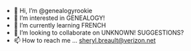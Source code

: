 - 👋 Hi, I’m @genealogyrookie
- 👀 I’m interested in GENEALOGY!
- 🌱 I’m currently learning FRENCH
- 💞️ I’m looking to collaborate on UNKNOWN! SUGGESTIONS?
- 📫 How to reach me ... sheryl.breault@verizon.net

<!---
SherylBreault/SherylBreault is a ✨ special ✨ repository because its `README.md` (this file) appears on your GitHub profile.
You can click the Preview link to take a look at your changes.
--->
